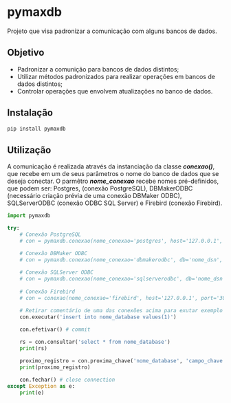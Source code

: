 # pymaxdb
Projeto que visa padronizar a comunicação com alguns bancos de dados.
## Objetivo
- Padronizar a comunição para bancos de dados distintos; 
- Utilizar métodos padronizados para realizar operações em bancos de dados distintos;
- Controlar operações que envolvem atualizações no banco de dados.
## Instalação
```sh
pip install pymaxdb
```
## Utilização
A comunicação é realizada através da instanciação da classe ***conexao()***, que recebe em um de seus parâmetros o nome do banco de dados que se deseja conectar. O parmêtro ***nome_conexao*** recebe nomes pré-definidos, que podem ser: Postgres, (conexão PostgreSQL), DBMakerODBC (necessário criação prévia de uma conexão DBMaker ODBC), SQLServerODBC (conexão ODBC SQL Server) e Firebird (conexão Firebird).

```python
import pymaxdb

try:
    # Conexão PostgreSQL
    # con = pymaxdb.conexao(nome_conexao='postgres', host='127.0.0.1', port='5432', db='nome_database', usr='usuário', pwd='senha')

    # Conexão DBMaker ODBC
    # con = pymaxdb.conexao(nome_conexao='dbmakerodbc', db='nome_dsn', usr='usuário', pwd='senha')  
    
    # Conexão SQLServer ODBC
    # con = pymaxdb.conexao(nome_conexao='sqlserverodbc', db='nome_dsn', usr='usuário', pwd='senha')
    
    # Conexão Firebird
    # con = conexao(nome_conexao='firebird', host='127.0.0.1', port='3050', db='/caminho_database/nome_database.fdb', usr='usuário', pwd='senha')

    # Retirar comentário de uma das conexões acima para exutar exemplo abaixo 
    con.executar('insert into nome_database values(1)')
    
    con.efetivar() # commit

    rs = con.consultar('select * from nome_database')
    print(rs)

    proximo_registro = con.proxima_chave('nome_database', 'campo_chave')
    print(proximo_registro)

    con.fechar() # close connection       
except Exception as e:    
    print(e)
```